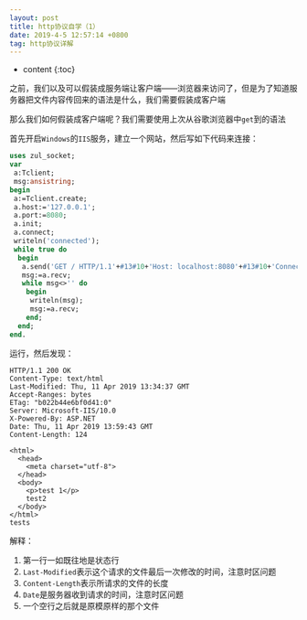 ```yaml
---
layout: post
title: http协议自学（1）
date: 2019-4-5 12:57:14 +0800
tag: http协议详解
---
```


* content
{:toc}

之前，我们以及可以假装成服务端让客户端——浏览器来访问了，但是为了知道服务器把文件内容传回来的语法是什么，我们需要假装成客户端

那么我们如何假装成客户端呢？我们需要使用上次从谷歌浏览器中`get`到的语法

首先开启`Windows`的`IIS`服务，建立一个网站，然后写如下代码来连接：

```pascal
uses zul_socket;
var
 a:Tclient;
 msg:ansistring;
begin
 a:=Tclient.create;
 a.host:='127.0.0.1';
 a.port:=8080;
 a.init;
 a.connect;
 writeln('connected');
 while true do
  begin
   a.send('GET / HTTP/1.1'+#13#10+'Host: localhost:8080'+#13#10+'Connection: keep-alive'+#13#10+'Cache-Control: max-age=0'+#13#10+'Upgrade-Insecure-Requests: 1'+#13#10+'User-Agent: Mozilla/5.0 (Windows NT 6.1; Win64; x64) AppleWebKit/537.36 (KHTML,like Gecko) Chrome/70.0.3538.110 Safari/537.36'+#13#10+'Accept: text/html,application/xhtml+xml,application/xml;q=0.9,image/webp,image/apng,*/*;q=0.8'+#13#10+'Accept-Encoding: gzip, deflate, br'+#13#10+'Accept-Language: zh-CN,zh;q=0.9'+#13#10#13#10#13#10);
   msg:=a.recv;
   while msg<>'' do
    begin
     writeln(msg);
     msg:=a.recv;
    end;
  end;
end.
```

运行，然后发现：

```
HTTP/1.1 200 OK
Content-Type: text/html
Last-Modified: Thu, 11 Apr 2019 13:34:37 GMT
Accept-Ranges: bytes
ETag: "b022b44e6bf0d41:0"
Server: Microsoft-IIS/10.0
X-Powered-By: ASP.NET
Date: Thu, 11 Apr 2019 13:59:43 GMT
Content-Length: 124

<html>
  <head>
    <meta charset="utf-8">
  </head>
  <body>
    <p>test 1</p>
    test2
  </body>
</html>
tests
```

解释：

1. 第一行一如既往地是状态行
2. `Last-Modified`表示这个请求的文件最后一次修改的时间，注意时区问题
3. `Content-Length`表示所请求的文件的长度
4. `Date`是服务器收到请求的时间，注意时区问题
5. 一个空行之后就是原模原样的那个文件